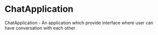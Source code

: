 # ChatApplication
ChatApplication - An application which provide interface where user can have conversation with each other
